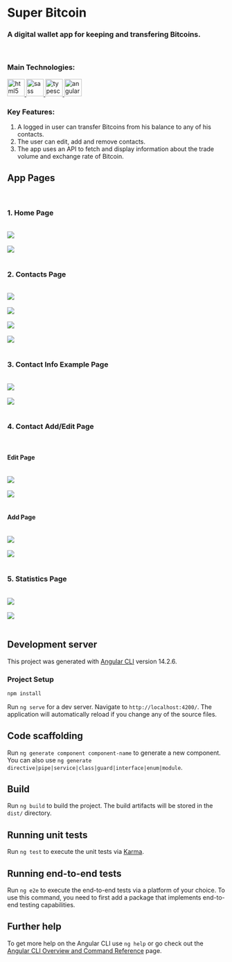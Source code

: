 # Super Bitcoin

### A digital wallet app for keeping and transfering Bitcoins.
<br/> 

### Main Technologies:
<a href="https://www.w3schools.com/html/" target="_blank" rel="noreferrer"> 
    <img src="https://raw.githubusercontent.com/devicons/devicon/master/icons/html5/html5-original-wordmark.svg" alt="html5" width="40" height="40"/> 
</a>
<a href="https://sass-lang.com" target="_blank" rel="noreferrer"> 
    <img src="https://raw.githubusercontent.com/devicons/devicon/master/icons/sass/sass-original.svg" alt="sass" width="40" height="40"/> 
</a>  
<a href="https://www.typescriptlang.org/" target="_blank" rel="noreferrer"> 
    <img src="https://raw.githubusercontent.com/devicons/devicon/master/icons/typescript/typescript-original.svg" alt="typescript" width="40" height="40"/> 
</a> 
<a href="https://angular.io" target="_blank" rel="noreferrer"> 
    <img src="https://angular.io/assets/images/logos/angular/angular.svg" alt="angular" width="40" height="40"/> 
</a> 

<br/> 

### Key Features:
1. A logged in user can transfer Bitcoins from his balance to any of his contacts.
2. The user can edit, add and remove contacts.
3. The app uses an API to fetch and display information about the trade volume and exchange rate of Bitcoin.

## App Pages
<br/>

### 1. Home Page
<br/>
<img src="./src/assets/img/screen-shot/home-page-computer-screen01.png"/>
<br/>
<br/>
<img src="./src/assets/img/screen-shot/home-page-computer-screen02.png"/>
<br/>
<br/>

### 2. Contacts Page
<br/>
<img src="./src/assets/img/screen-shot/contacts-page-computer-screen01.png"/>
<br/>
<br/>
<img src="./src/assets/img/screen-shot/contacts-page-computer-screen02.png"/>
<br/>
<br/>
<img src="./src/assets/img/screen-shot/contacts-page-computer-screen03.png"/>
<br/>
<br/>
<img src="./src/assets/img/screen-shot/contacts-page-computer-screen04.png"/>
<br/>
<br/>

### 3. Contact Info Example Page
<br/>
<img src="./src/assets/img/screen-shot/contact-info-page-example-computer-screen01.png"/>
<br/>
<br/>
<img src="./src/assets/img/screen-shot/contact-info-page-example-computer-screen02.png"/>
<br/>
<br/>

### 4. Contact Add/Edit Page
<br/>

#### Edit Page
<br/>
<img src="./src/assets/img/screen-shot/contact-edit-page-example-computer-screen01.png"/>
<br/>
<br/>
<img src="./src/assets/img/screen-shot/contact-edit-page-example-computer-screen02.png"/>
<br/>
<br/>

#### Add Page
<br/>
<img src="./src/assets/img/screen-shot/contact-add-page-computer-screen01.png"/>
<br/>
<br/>
<img src="./src/assets/img/screen-shot/contact-add-page-computer-screen02.png"/>
<br/>
<br/>

### 5. Statistics Page
<br/>
<img src="./src/assets/img/screen-shot/statistics-page-computer-screen01.png"/>
<br/>
<br/>
<img src="./src/assets/img/screen-shot/statistics-page-computer-screen02.png"/>
<br/>
<br/>

## Development server

This project was generated with [Angular CLI](https://github.com/angular/angular-cli) version 14.2.6.

### Project Setup

```sh
npm install
```

Run `ng serve` for a dev server. Navigate to `http://localhost:4200/`. The application will automatically reload if you change any of the source files.

## Code scaffolding

Run `ng generate component component-name` to generate a new component. You can also use `ng generate directive|pipe|service|class|guard|interface|enum|module`.

## Build

Run `ng build` to build the project. The build artifacts will be stored in the `dist/` directory.

## Running unit tests

Run `ng test` to execute the unit tests via [Karma](https://karma-runner.github.io).

## Running end-to-end tests

Run `ng e2e` to execute the end-to-end tests via a platform of your choice. To use this command, you need to first add a package that implements end-to-end testing capabilities.

## Further help

To get more help on the Angular CLI use `ng help` or go check out the [Angular CLI Overview and Command Reference](https://angular.io/cli) page.
